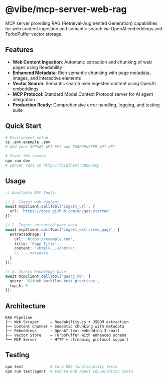# @vibe/mcp-server-web-rag

MCP server providing RAG (Retrieval-Augmented Generation) capabilities for web content ingestion and semantic search via OpenAI embeddings and TurboPuffer vector storage.

## Features

- **Web Content Ingestion**: Automatic extraction and chunking of web pages using Readability
- **Enhanced Metadata**: Rich semantic chunking with page metadata, images, and interactive elements
- **Vector Search**: Semantic search over ingested content using OpenAI embeddings
- **MCP Protocol**: Standard Model Context Protocol server for AI agent integration
- **Production Ready**: Comprehensive error handling, logging, and testing suite

## Quick Start

```bash
# Environment setup
cp .env.example .env
# Add your OPENAI_API_KEY and TURBOPUFFER_API_KEY

# Start the server
npm run dev
# Server runs on http://localhost:3000/mcp
```

## Usage

```typescript
// Available MCP Tools:

// 1. Ingest web content
await mcpClient.callTool('ingest_url', {
  url: 'https://docs.github.com/en/get-started'
});

// 2. Ingest extracted page data
await mcpClient.callTool('ingest_extracted_page', {
  extractedPage: {
    url: 'https://example.com',
    title: 'Page Title',
    content: '<html>...</html>',
    // ... metadata
  }
});

// 3. Search knowledge base
await mcpClient.callTool('query_kb', {
  query: 'GitHub workflow best practices',
  top_k: 5
});
```

## Architecture

```
RAG Pipeline
├── Web Scraper     → Readability.js + JSDOM extraction
├── Content Chunker → Semantic chunking with metadata
├── Embeddings      → OpenAI text-embedding-3-small
├── Vector Store    → TurboPuffer with enhanced schema
└── MCP Server      → HTTP + streaming protocol support
```

## Testing

```bash
npm test            # Core RAG functionality tests
npm run test:agent  # End-to-end agent conversation tests
```
 